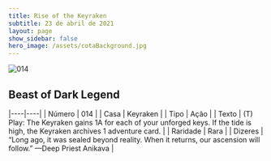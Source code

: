 ```yaml
---
title: Rise of the Keyraken
subtitle: 23 de abril de 2021
layout: page
show_sidebar: false
hero_image: /assets/cotaBackground.jpg
---
```


![014](https://cards-keyforge.s3.eu-north-1.amazonaws.com/media/en/rotk/014.png)

## Beast of Dark Legend

|----|----|
| Número | 014 |
| Casa | Keyraken |
| Tipo | Ação |
| Texto | (T) Play: The Keyraken gains 1A for each  of your unforged keys. If the tide is high,  the Keyraken archives 1 adventure card. |
| Raridade | Rara |
| Dizeres | “Long ago, it was sealed beyond reality. When it  returns, our ascension will follow.”  —Deep Priest Anikava |

